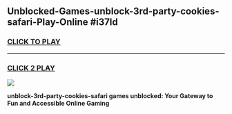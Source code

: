 
## Unblocked-Games-unblock-3rd-party-cookies-safari-Play-Online #i37ld
<h3>
<a href="https://news.freeplayer.one?title=unblock-3rd-party-cookies-safari&ref=3">CLICK TO PLAY</a></h3>
<hr>

<h3>
<a href="https://news.freeplayer.one?title=unblock-3rd-party-cookies-safari&ref=3">CLICK 2 PLAY</a>
  
</h3>

<a href="https://news.freeplayer.one?title=unblock-3rd-party-cookies-safari&ref=3"><img src="https://clearcache.store/games.png"></a>


**unblock-3rd-party-cookies-safari games unblocked: Your Gateway to Fun and Accessible Online Gaming**
